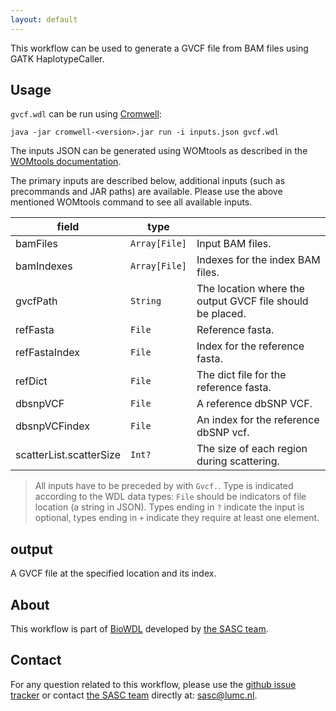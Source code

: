 ```yaml
---
layout: default
---
```


This workflow can be used to generate a GVCF file from BAM files using
GATK HaplotypeCaller.

## Usage
`gvcf.wdl` can be run using
[Cromwell](http://cromwell.readthedocs.io/en/stable/):
```
java -jar cromwell-<version>.jar run -i inputs.json gvcf.wdl
```

The inputs JSON can be generated using WOMtools as described in the [WOMtools
documentation](http://cromwell.readthedocs.io/en/stable/WOMtool/).

The primary inputs are described below, additional inputs (such as precommands
and JAR paths) are available. Please use the above mentioned WOMtools command
to see all available inputs.

| field | type | |
|-|-|-|
| bamFiles | `Array[File]` | Input BAM files. |
| bamIndexes | `Array[File]` | Indexes for the index BAM files. |
| gvcfPath | `String` | The location where the output GVCF file should be placed. |
| refFasta | `File` | Reference fasta. |
| refFastaIndex | `File` | Index for the reference fasta. |
| refDict | `File` | The dict file for the reference fasta. |
| dbsnpVCF | `File` | A reference dbSNP VCF. |
| dbsnpVCFindex | `File` | An index for the reference dbSNP vcf. |
| scatterList.scatterSize | `Int?` | The size of each region during scattering. |

>All inputs have to be preceded by with `Gvcf.`.
Type is indicated according to the WDL data types: `File` should be indicators
of file location (a string in JSON). Types ending in `?` indicate the input is
optional, types ending in `+` indicate they require at least one element.

## output
A GVCF file at the specified location and its index.

## About
This workflow is part of [BioWDL](https://biowdl.github.io/)
developed by [the SASC team](http://sasc.lumc.nl/).

## Contact
<p>
  <!-- Obscure e-mail address for spammers -->
For any question related to this workflow, please use the
<a href='https://github.com/biowdl/bam-to-gvcf/issues'>github issue tracker</a>
or contact
 <a href='http://sasc.lumc.nl/'>the SASC team</a> directly at: <a href='&#109;&#97;&#105;&#108;&#116;&#111;&#58;&#115;&#97;&#115;&#99;&#64;&#108;&#117;&#109;&#99;&#46;&#110;&#108;'>
&#115;&#97;&#115;&#99;&#64;&#108;&#117;&#109;&#99;&#46;&#110;&#108;</a>.
</p>
